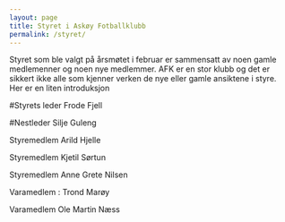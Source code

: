 ```yaml
---
layout: page
title: Styret i Askøy Fotballklubb
permalink: /styret/
---
```


Styret som ble valgt på årsmøtet i februar er sammensatt av noen gamle medlemenner og noen nye medlemmer. AFK er en stor klubb og det er sikkert ikke alle som kjenner verken de nye eller gamle ansiktene i styre. Her er en liten introduksjon


#Styrets leder
Frode Fjell

#Nestleder
Silje Guleng

Styremedlem
Arild Hjelle

Styremedlem
Kjetil Sørtun

Styremedlem
Anne Grete Nilsen

Varamedlem
: Trond Marøy

Varamedlem
 Ole Martin Næss
